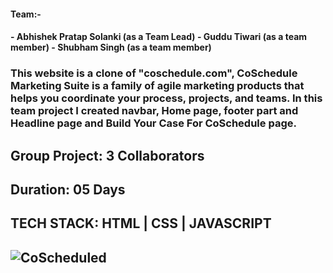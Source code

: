 <h4>Team:-<h4/>
- Abhishek Pratap Solanki (as a Team Lead)
- Guddu Tiwari (as a team member)
- Shubham Singh (as a team member)

<h3>
This website is a clone of "coschedule.com", CoSchedule Marketing Suite is a family of agile marketing products that helps you coordinate your process, projects, and teams. In this team project I created navbar, Home page, footer part and Headline page and Build Your Case For CoSchedule page.
<h3/>

<h2>
Group Project: 3 Collaborators  
<h2/>
<h2>
  Duration: 05 Days
<h2/>
<h2>
TECH STACK: HTML | CSS | JAVASCRIPT
<h2/>

<img src="https://abhishek07788.github.io/static/media/cosheduleClone.d79edea24b18ca7055af.gif" alt="CoScheduled"/>
